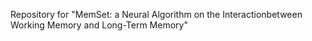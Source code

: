 Repository for "MemSet: a Neural Algorithm on the Interactionbetween Working Memory and Long-Term Memory"
